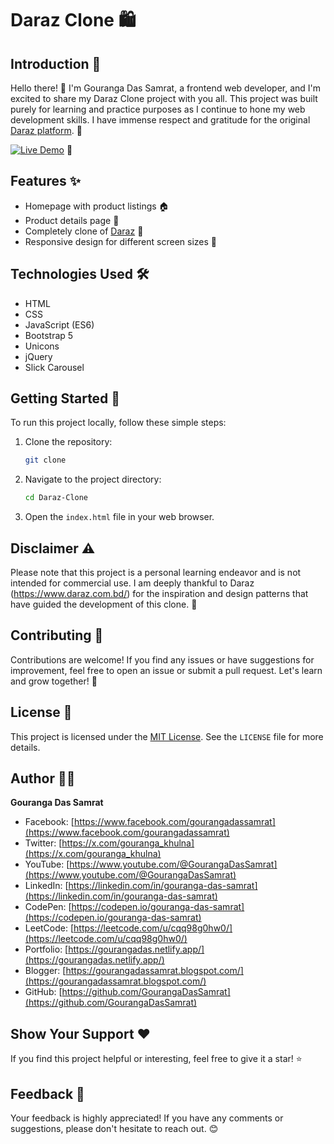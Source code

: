 # Daraz Clone 🛍️

## Introduction 👋
Hello there! 👋 I'm Gouranga Das Samrat, a frontend web developer, and I'm excited to share my Daraz Clone project with you all. This project was built purely for learning and practice purposes as I continue to hone my web development skills. I have immense respect and gratitude for the original [Daraz platform](https://www.daraz.com.bd/). 🙏

[![Live Demo](https://img.shields.io/badge/Live%20Demo-Coming%20Soon-blue)](https://your-live-demo-link-here.com) 🚀

## Features ✨
* Homepage with product listings 🏠
* Product details page 🔎
* Completely clone of [Daraz](https://www.daraz.com.bd/) 🎨
* Responsive design for different screen sizes 📱

## Technologies Used 🛠️
* HTML
* CSS
* JavaScript (ES6)
* Bootstrap 5
* Unicons
* jQuery
* Slick Carousel

## Getting Started 🚀
To run this project locally, follow these simple steps:

1.  Clone the repository:
    ```bash
    git clone
    ```
2.  Navigate to the project directory:
    ```bash
    cd Daraz-Clone
    ```
3.  Open the `index.html` file in your web browser.

## Disclaimer ⚠️
Please note that this project is a personal learning endeavor and is not intended for commercial use. I am deeply thankful to Daraz (https://www.daraz.com.bd/) for the inspiration and design patterns that have guided the development of this clone. 🙏

## Contributing 🤝
Contributions are welcome! If you find any issues or have suggestions for improvement, feel free to open an issue or submit a pull request. Let's learn and grow together! 🌱

## License 📄
This project is licensed under the [MIT License](LICENSE). See the `LICENSE` file for more details.

## Author 👨‍💻
**Gouranga Das Samrat**
* Facebook: [https://www.facebook.com/gourangadassamrat](https://www.facebook.com/gourangadassamrat)
* Twitter: [https://x.com/gouranga_khulna](https://x.com/gouranga_khulna)
* YouTube: [https://www.youtube.com/@GourangaDasSamrat](https://www.youtube.com/@GourangaDasSamrat)
* LinkedIn: [https://linkedin.com/in/gouranga-das-samrat](https://linkedin.com/in/gouranga-das-samrat)
* CodePen: [https://codepen.io/gouranga-das-samrat](https://codepen.io/gouranga-das-samrat)
* LeetCode: [https://leetcode.com/u/cqq98g0hw0/](https://leetcode.com/u/cqq98g0hw0/)
* Portfolio: [https://gourangadas.netlify.app/](https://gourangadas.netlify.app/)
* Blogger: [https://gourangadassamrat.blogspot.com/](https://gourangadassamrat.blogspot.com/)
* GitHub: [https://github.com/GourangaDasSamrat](https://github.com/GourangaDasSamrat)

## Show Your Support ❤️
If you find this project helpful or interesting, feel free to give it a star! ⭐

## Feedback 💬
Your feedback is highly appreciated! If you have any comments or suggestions, please don't hesitate to reach out. 😊
